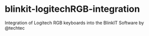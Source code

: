 # blinkit-logitechRGB-integration
Integration of Logitech RGB keyboards into the BlinkIT Software by @techtec
